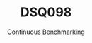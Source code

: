 ---
layout: docu
title: DSQ098
subtitle: Continuous Benchmarking
selected: TPC-DS
expanded: Benchmarking
benchmark: /individual_results/DSQ098.html
---